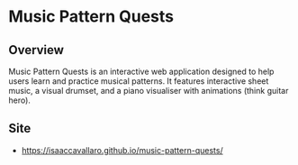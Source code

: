 # Music Pattern Quests

## Overview

Music Pattern Quests is an interactive web application designed to help users learn and practice musical patterns. It features interactive sheet music, a visual drumset, and a piano visualiser with animations (think guitar hero).

## Site

- <https://isaaccavallaro.github.io/music-pattern-quests/>
